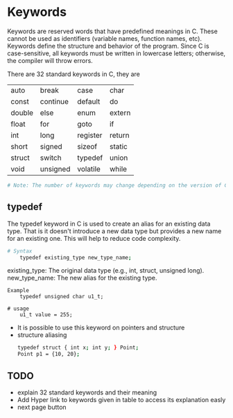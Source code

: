 # Keywords
Keywords are reserved words that have predefined meanings in C. These cannot be used as identifiers (variable names, function names, etc). Keywords define the structure and behavior of the program. Since C is case-sensitive, all keywords must be written in lowercase letters; otherwise, the compiler will throw errors.

There are 32 standard keywords in C, they are

|        |          |          |        |
|--------|----------|----------|--------|
| auto   | break    | case     | char   |
| const  | continue | default  | do     |
| double | else     | enum     | extern |
| float  | for      | goto     | if     |
| int    | long     | register | return |
| short  | signed   | sizeof   | static |
| struct | switch   | typedef  | union  |
| void   | unsigned | volatile | while  |

```bash
# Note: The number of keywords may change depending on the version of C you are using. For example, keywords present in ANSI C are 32 while in C11, it was increased to 44. Moreover, in the latest c23, it is increased to around 54.
```
## typedef
The typedef keyword in C is used to create an alias for an existing data type. That is it doesn't introduce a new data type but provides a new name for an existing one. This will help to reduce code complexity.
```bash
# Syntax
    typedef existing_type new_type_name;
```
existing_type: The original data type (e.g., int, struct, unsigned long).
new_type_name: The new alias for the existing type.
```
Example
    typedef unsigned char u1_t;

# usage   
    u1_t value = 255; 
```
- It is possible to use this keyword on pointers and structure
- structure aliasing
    ```bash
    typedef struct { int x; int y; } Point;
    Point p1 = {10, 20};
    ```



    
## TODO
* explain 32 standard keywords and their meaning
* Add Hyper link to keywords given in table to access its explanation easly
* next page button

